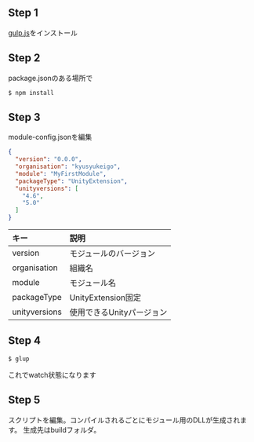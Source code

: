 ## Step 1

[gulp.js](http://gulpjs.com/)をインストール



## Step 2

package.jsonのある場所で

```sh
$ npm install
```

## Step 3

module-config.jsonを編集

```json
{
  "version": "0.0.0",
  "organisation": "kyusyukeigo",
  "module": "MyFirstModule",
  "packageType": "UnityExtension",
  "unityversions": [
    "4.6",
    "5.0"
  ]
}
```

キー|説明
:---|:---
version| モジュールのバージョン
organisation|組織名
module|モジュール名
packageType| UnityExtension固定
unityversions| 使用できるUnityパージョン

## Step 4

```sh
$ glup
```
これでwatch状態になります

## Step 5

スクリプトを編集。コンパイルされるごとにモジュール用のDLLが生成されます。
生成先はbuildフォルダ。